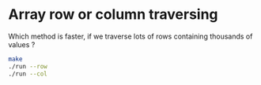 # Array row or column traversing

Which method is faster, if we traverse lots of rows containing thousands of values ?

```bash
make
./run --row
./run --col
```